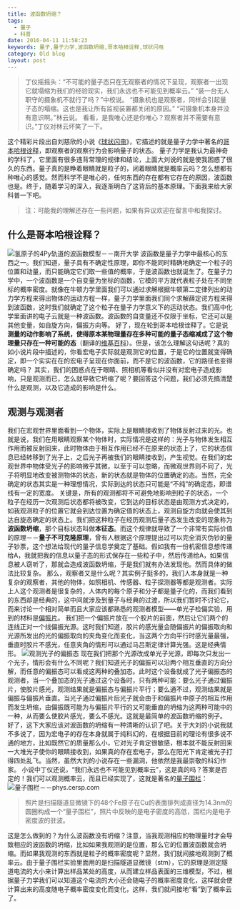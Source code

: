 ```yaml
---
title: 波函数坍缩？
tags:
  - 量子
  - 科普
date: 2016-04-11 11:58:23
keywords: 量子,量子力学,波函数坍缩,哥本哈根诠释,球状闪电
category: Old blog
layout: post
---
```


> 丁仪摇摇头：“不可能的量子态只在无观察者的情况下呈现，观察者一出现它就塌缩为我们的经验现实，我们永远也不可能见到概率云。”
“装一台无人职守的摄象机不就行了吗？”中校说。
“摄象机也是观察者，同样会引起量子态的塌缩。这也是我让所有监视装置都关闭的原因。”
“可摄象机本身并没有意识啊。”林云说。
看看，是我唯心还是你唯心？观察者并不需要有意识。”丁仪对林云坏笑了一下。

这个精彩片段出自刘慈欣的小说《[球状闪电](http://www.51shucheng.com/kehuan/qiuzhuangshandian)》，它描述的就是量子力学中著名的[哥本哈根诠释](http://www.bing.com/knows/search?q=%E5%93%A5%E6%9C%AC%E5%93%88%E6%A0%B9%E8%AF%A0%E9%87%8A&mkt=zh-cn&FORM=BKACAI)，即观察者的观察行为会影响量子的状态。
量子力学是我认为最神奇的学科了，它里面有很多违背常理的规律和结论，上面大刘说的就是使我困惑了很久的东西。量子真的是睁着眼睛就是粒子的，闭着眼睛就是概率云吗？怎么想都有种唯心的感觉。然而科学不是唯心的，任何东西的存在都有它存在的原因，波函数也是。终于，随着学习的深入，我逐渐明白了这背后的基本原理。下面我来给大家科普一下吧。
> 注：可能我的理解还存在一些问题，如果有异议欢迎在留言中和我探讨。

<!-- more -->
## 什么是哥本哈根诠释？
![氢原子的4Py轨道的波函数模型－－南开大学](http://struchem.nankai.edu.cn/zyk/chap2/ao3d/4py.gif)
波函数是量子力学中最核心的东西之一。我们知道，量子具有不确定性原理，即你不能同时精确地确定一个粒子的位置和动量，而只能确定它们取一些值的概率，于是波函数也就诞生了。在量子力学中，一个波函数是一个自变量为坐标的函数，它模的平方就代表粒子处在不同坐标的概率密度。就像在牛顿力学里面我们可以通过求解根据牛顿第二定律列出的动力学方程来得出物体的运动方程一样，量子力学里面我们同个求解薛定谔方程来得到波函数，这时我们就确定了这个粒子在量子力学意义下的运动状态。我们高中化学里面讲的电子云就是一种波函数。波函数的自变量还不仅限于坐标，它还可以是其他变量，如自旋方向，偏振方向等。
好了，现在轮到哥本哈根诠释了。它是说**测量的动作影响了系统，使得原本某物理量存在多种可能的量子态缩减成了这个物理量只存在一种可能的态**（翻译的[维基百科](https://en.wikipedia.org/wiki/Copenhagen_interpretation)）。但是，该怎么理解这句话呢？真的如小说片段中描述的，你看宏电子实际就是观测它的位置，于是它的位置就变得确定，即一个实实在在的宏电子呈现在你面前，而不是它的波函数，它的路径也变得确定吗？
其实，我们的困惑点在于眼睛、照相机等看似并没有对宏电子造成影响，只是观测而已，怎么就导致它坍缩了呢？要回答这个问题，我们必须先搞清楚什么是观测，以及它造成的影响是什么。
## 观测与观测者
我们在宏观世界里面看到一个物体，实际上是眼睛接收到了物体反射过来的光。也就是说，我们在用眼睛观察某个物体时，实际情况是这样的：光子与物体发生相互作用而被反射回来，此时物体由于相互作用已经不在原来的状态上了，它的状态信息已经转移到了光子上，之后光子再被我们的眼睛接收到，产生视觉。在我们的宏观世界中物体受光子的影响微乎其微，以至于可以忽略，而微观世界则不同了，光子将明显地改变被测物体的状态，新的状态就是物体的位置确定的态。当然，完全确定的状态其实是一种理想情况，实际到达的状态只可能是“不纯”的确定态，即谱线有一定的宽度。
关键是，所有的观测都将不可避免地影响到粒子的状态，一个粒子在经历一次观测后状态都将被改变，它到达的目标状态是由观测方式决定的，如我观测粒子的位置它就会到达位置为确定值的状态上，观测自旋方向就会使其到达自旋态确定的状态上。我们把这种粒子在经历观测后量子态发生改变的现象称为**波函数坍缩**，那个目标状态叫做**本征态**。而这个规律就导致了一个非常有实际价值的原理－－**量子不可克隆原理**，曾有人根据这个原理提出过可以完全消灭伪钞的量子钞票，这个想法给现代的量子信息学奠定了基础。假如我有一份机密信息想传递给A，我就把我的信息以量子态的形式保存在一些粒子中，然后传递给A，如果信息被人窃听了，那就会造成波函数坍缩，于是我们就有办法发现他。然而具体的做法比较复杂。
那么，观察者又是什么呢？其实例子挺多的，我们人本身就是一种复杂的观察者，其他的物体，如照相机、传感器、粒子探测器等都是观测者。实际上人这个观测者是很复杂的，人体内的每个原子和分子都是量子化的，而我们看到的东西却是经典的，这中间就涉及到量子与经典的过渡，所以我们暂时不讨论它，而来讨论一个相对简单而且大家应该都熟悉的观测者模型——单光子检偏实验，用到的材料是[偏振片](http://baike.baidu.com/view/880594.htm)。
我们把一个偏振片放在一个胶片的前面，然后让它们两个的连线正对一个线偏振光源。这时我们知道，胶片的感光量会随偏振片的偏振取向和光源所发出的光的偏振取向的夹角变化而变化，当这两个方向平行时感光量最强，垂直时胶片不感光，任意夹角的情形可以通过马吕斯定律计算光强。这是经典情形。
![观测光子的偏振态](/asset/2016/img/polarization.png)
现在我们把那个光源改成单光子光源，即每次只发出一个光子，情形会有什么不同呢？我们知道光子的偏振可以沿两个相互垂直的方向分解，而任意的偏振态可以看成这两种的叠加态。此时这个设备就成了光子偏振态的观测者，当一个叠加态的光子通过这个设备时，只有两种可能：要么光子通过偏振片，使胶片感光，观测结果就是偏振态与偏振片平行；要么通不过，观测结果就是偏振与偏振片垂直。当光子通过偏振片后光子就会由于和偏振片中原子的相互作用而发生坍缩，由偏振既可能为与偏振片平行的又可能垂直的坍缩为这两种可能中的一种，从而要么使胶片感光，要么不感光。这就是最简单的波函数坍缩的例子。
好了，这下大家应该对波函数的坍缩有一种清晰的认识了吧。关于大刘的小说我就不多说了，因为宏电子的存在本身就属于纯科幻的，在根据目前的理论有很多说不通的地方，比如既然它的质量那么小，它对光子肯定很敏感，根本就不能反射回来一大堆光子使你的眼睛接收到，如果真的存在宏电子，那么在阳光下肯定被光子打得四处乱飞。当然，虽然大刘的小说存在一些漏洞，他依然是我最崇敬的科幻作家。
小说中丁仪还说，“我们永远也不可能见到概率云”，这是真的吗？答案是否定的！我们可以观测概率云，而且已经实现了，这就是著名的[量子围栏](http://www.bing.com/knows/search?q=%E9%87%8F%E5%AD%90%E5%9B%B4%E6%A0%8F&mkt=zh-cn&FORM=BKACAI)：
![量子围栏－－phys.cersp.com](http://phys.cersp.com/XSTD/UploadFiles_4482/200511/20051121105718710.jpg)
> 照片是扫描隧道显微镜下的48个Fe原子在Cu的表面排列成直径为14.3nm的圆圈构成一个“量子围栏”，照片中反映的是电子密度的高低，围栏内是电子密度波的驻波。

这是怎么做到的？为什么波函数没有坍缩？注意，当我观测相应的物理量时才会导致相应的波函数的坍缩，比如如果我观测的是位置，那么它的位置波函数就会坍缩。而如果我观测的东西就是粒子的概率密度呢？显然，我们就间接地观测到了概率云。由于量子围栏实验里面用的是扫描隧道显微镜（stm），它的原理是测定隧道电流的大小来计算出样品某处的高度，从而建立样品表面的三维模型，不过，根据量子力学我们可以知道这个电流的大小还会随电子的概率密度变化，这样就会使计算出来的高度随电子概率密度变化而变化，这样，我们就间接地“看”到了概率云了。






